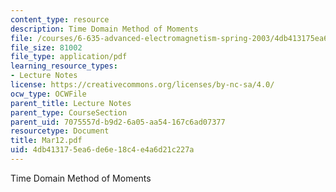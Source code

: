 ```yaml
---
content_type: resource
description: Time Domain Method of Moments
file: /courses/6-635-advanced-electromagnetism-spring-2003/4db413175ea6de6e18c4e4a6d21c227a_Mar12.pdf
file_size: 81002
file_type: application/pdf
learning_resource_types:
- Lecture Notes
license: https://creativecommons.org/licenses/by-nc-sa/4.0/
ocw_type: OCWFile
parent_title: Lecture Notes
parent_type: CourseSection
parent_uid: 7075557d-b9d2-6a05-aa54-167c6ad07377
resourcetype: Document
title: Mar12.pdf
uid: 4db41317-5ea6-de6e-18c4-e4a6d21c227a
---
```

Time Domain Method of Moments